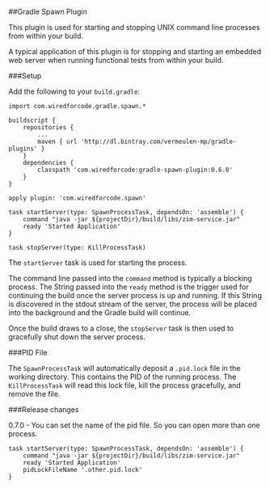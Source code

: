 ##Gradle Spawn Plugin

This plugin is used for starting and stopping UNIX command line processes from within your build.

A typical application of this plugin is for stopping and starting an embedded web server when running functional tests from within your build.

###Setup

Add the following to your `build.gradle`:

    import com.wiredforcode.gradle.spawn.*

	buildscript {
		repositories {
			...
			maven { url 'http://dl.bintray.com/vermeulen-mp/gradle-plugins' }
		}
		dependencies {
			classpath 'com.wiredforcode:gradle-spawn-plugin:0.6.0'
		}
	}

	apply plugin: 'com.wiredforcode.spawn'

	task startServer(type: SpawnProcessTask, dependsOn: 'assemble') {
		command "java -jar ${projectDir}/build/libs/zim-service.jar"
		ready 'Started Application'
	}

	task stopServer(type: KillProcessTask)

The `startServer` task is used for starting the process.

The command line passed into the `command` method is typically a blocking process. The String passed into the `ready` method is the trigger used for continuing the build once the server process is up and running. If this String is discovered in the stdout stream of the server, the process will be placed into the background and the Gradle build will continue.

Once the build draws to a close, the `stopServer` task is then used to gracefully shut down the server process.

###PID File

The `SpawnProcessTask` will automatically deposit a `.pid.lock` file in the working directory. This contains the PID of the running process.
The `KillProcessTask` will read this lock file, kill the process gracefully, and remove the file.

###Release changes

0.7.0 - You can set the name of the pid file. So you can open more than one process.

	task startServer(type: SpawnProcessTask, dependsOn: 'assemble') {
		command "java -jar ${projectDir}/build/libs/zim-service.jar"
		ready 'Started Application'
		pidLockFileName '.other.pid.lock'
	}
